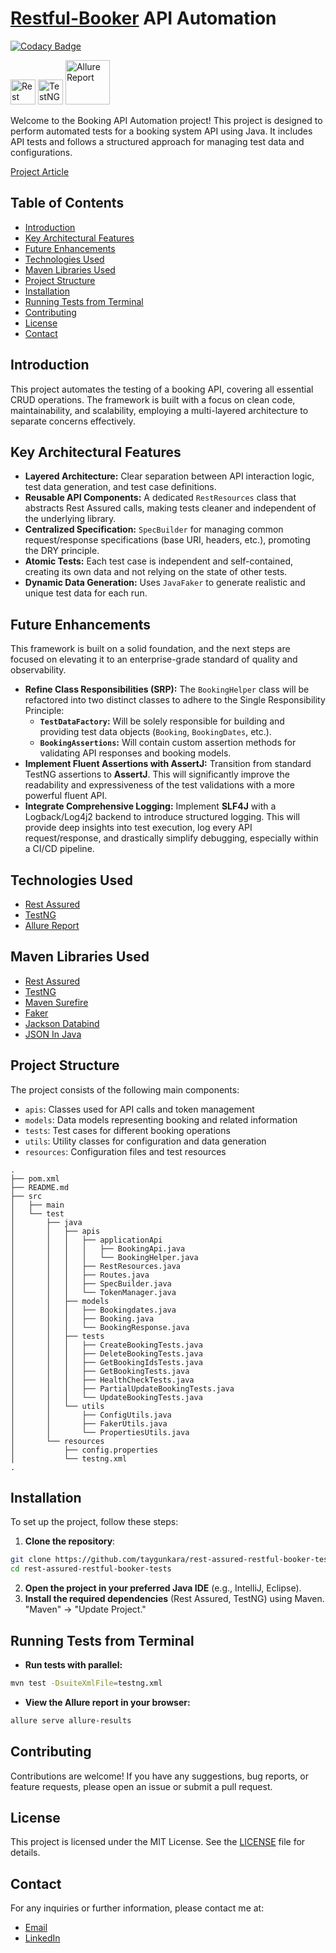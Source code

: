 # [Restful-Booker](https://restful-booker.herokuapp.com/) API Automation

[![Codacy Badge](https://app.codacy.com/project/badge/Grade/287d42d255ee447da31f8f92bb554a12)](https://app.codacy.com?utm_source=gh&utm_medium=referral&utm_content=&utm_campaign=Badge_grade)

<a href="https://rest-assured.io/"><img src="https://avatars.githubusercontent.com/u/19369327?s=280&v=4" width="40" alt="Rest Assured"/></a>
<a href="https://testng.org/"><img src="https://e7.pngegg.com/pngimages/640/776/png-clipart-testng-logo-software-testing-software-framework-computer-icons-automation-testing-angle-text.png" height="40" alt="TestNG"/></a>
<a href="https://allurereport.org//"><img src="https://s3.eu-west-1.amazonaws.com/matrix.assets/cbnapp7fuq7flsqwoc9gn8hpo7ql" width="71" alt="Allure Report"/></a>

Welcome to the Booking API Automation project! This project is designed to perform automated tests for a booking system API using Java. It includes API tests and follows a structured approach for managing test data and configurations.

[Project Article](https://taygunkara.github.io/pages/projects/rest-assured-api-framework-projesi.html)

## Table of Contents
- [Introduction](#introduction)
- [Key Architectural Features](#key-architectural-features)
- [Future Enhancements](#future-enhancements)
- [Technologies Used](#technologies-used)
- [Maven Libraries Used](#maven-libraries-used)
- [Project Structure](#project-structure)
- [Installation](#installation)
- [Running Tests from Terminal](#running-tests-from-terminal)
- [Contributing](#contributing)
- [License](#license)
- [Contact](#contact)

## Introduction

This project automates the testing of a booking API, covering all essential CRUD operations. The framework is built with a focus on clean code, maintainability, and scalability, employing a multi-layered architecture to separate concerns effectively.

## Key Architectural Features
- **Layered Architecture:** Clear separation between API interaction logic, test data generation, and test case definitions.
- **Reusable API Components:** A dedicated `RestResources` class that abstracts Rest Assured calls, making tests cleaner and independent of the underlying library.
- **Centralized Specification:** `SpecBuilder` for managing common request/response specifications (base URI, headers, etc.), promoting the DRY principle.
- **Atomic Tests:** Each test case is independent and self-contained, creating its own data and not relying on the state of other tests.
- **Dynamic Data Generation:** Uses `JavaFaker` to generate realistic and unique test data for each run.

## Future Enhancements
This framework is built on a solid foundation, and the next steps are focused on elevating it to an enterprise-grade standard of quality and observability.

- **Refine Class Responsibilities (SRP):** The `BookingHelper` class will be refactored into two distinct classes to adhere to the Single Responsibility Principle:
    - **`TestDataFactory`:** Will be solely responsible for building and providing test data objects (`Booking`, `BookingDates`, etc.).
    - **`BookingAssertions`:** Will contain custom assertion methods for validating API responses and booking models.
- **Implement Fluent Assertions with AssertJ:** Transition from standard TestNG assertions to **AssertJ**. This will significantly improve the readability and expressiveness of the test validations with a more powerful fluent API.
- **Integrate Comprehensive Logging:** Implement **SLF4J** with a Logback/Log4j2 backend to introduce structured logging. This will provide deep insights into test execution, log every API request/response, and drastically simplify debugging, especially within a CI/CD pipeline.


## Technologies Used

- [Rest Assured](https://rest-assured.io/)
- [TestNG](https://testng.org/)
- [Allure Report](https://allurereport.org/)

## Maven Libraries Used
- [Rest Assured](https://mvnrepository.com/artifact/io.rest-assured/rest-assured)
- [TestNG](https://mvnrepository.com/artifact/org.testng/testng)
- [Maven Surefire](https://mvnrepository.com/artifact/org.apache.maven.plugins/maven-surefire-plugin)
- [Faker](https://mvnrepository.com/artifact/com.github.javafaker/javafaker)
- [Jackson Databind](https://mvnrepository.com/artifact/com.fasterxml.jackson.core/jackson-databind)
- [JSON In Java](https://mvnrepository.com/artifact/org.json/json)

## Project Structure

The project consists of the following main components:

- `apis`: Classes used for API calls and token management
- `models`: Data models representing booking and related information
- `tests`: Test cases for different booking operations
- `utils`: Utility classes for configuration and data generation
- `resources`: Configuration files and test resources

```plaintext
.
├── pom.xml
├── README.md
├── src
│   ├── main
│   └── test
│       ├── java
│       │   ├── apis
│       │   │   ├── applicationApi
│       │   │   │   ├── BookingApi.java
│       │   │   │   └── BookingHelper.java
│       │   │   ├── RestResources.java
│       │   │   ├── Routes.java
│       │   │   ├── SpecBuilder.java
│       │   │   └── TokenManager.java
│       │   ├── models
│       │   │   ├── Bookingdates.java
│       │   │   ├── Booking.java
│       │   │   └── BookingResponse.java
│       │   ├── tests
│       │   │   ├── CreateBookingTests.java
│       │   │   ├── DeleteBookingTests.java
│       │   │   ├── GetBookingIdsTests.java
│       │   │   ├── GetBookingTests.java
│       │   │   ├── HealthCheckTests.java
│       │   │   ├── PartialUpdateBookingTests.java
│       │   │   └── UpdateBookingTests.java
│       │   └── utils
│       │       ├── ConfigUtils.java
│       │       ├── FakerUtils.java
│       │       └── PropertiesUtils.java
│       └── resources
│           ├── config.properties
│           └── testng.xml
.
```
## Installation

To set up the project, follow these steps:
1. **Clone the repository**:
```bash
git clone https://github.com/taygunkara/rest-assured-restful-booker-tests.git
cd rest-assured-restful-booker-tests
```

2. **Open the project in your preferred Java IDE** (e.g., IntelliJ, Eclipse).
3. **Install the required dependencies** (Rest Assured, TestNG) using Maven. "Maven" -> "Update Project."

## Running Tests from Terminal

- **Run tests with parallel:**
```bash
mvn test -DsuiteXmlFile=testng.xml
```

- **View the Allure report in your browser:**
```bash
allure serve allure-results
```

## Contributing
Contributions are welcome! If you have any suggestions, bug reports, or feature requests, please open an issue or submit a pull request.

## License
This project is licensed under the MIT License. See the [LICENSE](LICENSE) file for details.

## Contact
For any inquiries or further information, please contact me at:
- [Email](mailto:kara.taygun@gmail.com)
- [LinkedIn](https://www.linkedin.com/in/taygunkara/) 
